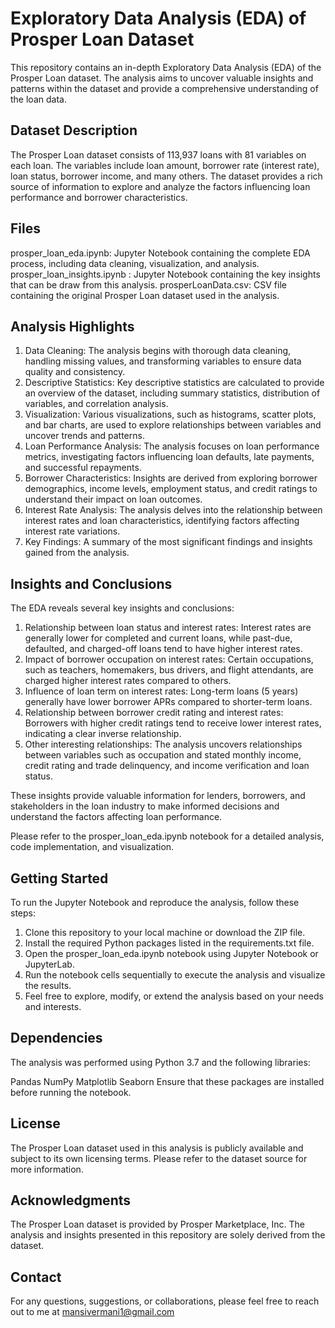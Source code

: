 # Exploratory Data Analysis (EDA) of Prosper Loan Dataset
This repository contains an in-depth Exploratory Data Analysis (EDA) of the Prosper Loan dataset. The analysis aims to uncover valuable insights and patterns within the dataset and provide a comprehensive understanding of the loan data.

## Dataset Description
The Prosper Loan dataset consists of 113,937 loans with 81 variables on each loan. The variables include loan amount, borrower rate (interest rate), loan status, borrower income, and many others. The dataset provides a rich source of information to explore and analyze the factors influencing loan performance and borrower characteristics.

## Files
prosper_loan_eda.ipynb: Jupyter Notebook containing the complete EDA process, including data cleaning, visualization, and analysis.
prosper_loan_insights.ipynb : Jupyter Notebook containing the key insights that can be draw from this analysis.
prosperLoanData.csv: CSV file containing the original Prosper Loan dataset used in the analysis.

## Analysis Highlights
1. Data Cleaning: The analysis begins with thorough data cleaning, handling missing values, and transforming variables to ensure data quality and consistency.
2. Descriptive Statistics: Key descriptive statistics are calculated to provide an overview of the dataset, including summary statistics, distribution of variables, and correlation analysis.
3. Visualization: Various visualizations, such as histograms, scatter plots, and bar charts, are used to explore relationships between variables and uncover trends and patterns.
4. Loan Performance Analysis: The analysis focuses on loan performance metrics, investigating factors influencing loan defaults, late payments, and successful repayments.
5. Borrower Characteristics: Insights are derived from exploring borrower demographics, income levels, employment status, and credit ratings to understand their impact on loan outcomes.
6. Interest Rate Analysis: The analysis delves into the relationship between interest rates and loan characteristics, identifying factors affecting interest rate variations.
7. Key Findings: A summary of the most significant findings and insights gained from the analysis.

## Insights and Conclusions
The EDA reveals several key insights and conclusions:

1. Relationship between loan status and interest rates: Interest rates are generally lower for completed and current loans, while past-due, defaulted, and charged-off loans tend to have higher interest rates.
2. Impact of borrower occupation on interest rates: Certain occupations, such as teachers, homemakers, bus drivers, and flight attendants, are charged higher interest rates compared to others.
3. Influence of loan term on interest rates: Long-term loans (5 years) generally have lower borrower APRs compared to shorter-term loans.
4. Relationship between borrower credit rating and interest rates: Borrowers with higher credit ratings tend to receive lower interest rates, indicating a clear inverse relationship.
5. Other interesting relationships: The analysis uncovers relationships between variables such as occupation and stated monthly income, credit rating and trade delinquency, and income verification and loan status.

These insights provide valuable information for lenders, borrowers, and stakeholders in the loan industry to make informed decisions and understand the factors affecting loan performance.

Please refer to the prosper_loan_eda.ipynb notebook for a detailed analysis, code implementation, and visualization.

## Getting Started
To run the Jupyter Notebook and reproduce the analysis, follow these steps:

1. Clone this repository to your local machine or download the ZIP file.
2. Install the required Python packages listed in the requirements.txt file.
3. Open the prosper_loan_eda.ipynb notebook using Jupyter Notebook or JupyterLab.
4. Run the notebook cells sequentially to execute the analysis and visualize the results.
5. Feel free to explore, modify, or extend the analysis based on your needs and interests.

## Dependencies
The analysis was performed using Python 3.7 and the following libraries:

Pandas
NumPy
Matplotlib
Seaborn
Ensure that these packages are installed before running the notebook.

## License
The Prosper Loan dataset used in this analysis is publicly available and subject to its own licensing terms. Please refer to the dataset source for more information.

## Acknowledgments
The Prosper Loan dataset is provided by Prosper Marketplace, Inc. The analysis and insights presented in this repository are solely derived from the dataset.

## Contact
For any questions, suggestions, or collaborations, please feel free to reach out to me at mansivermani1@gmail.com

